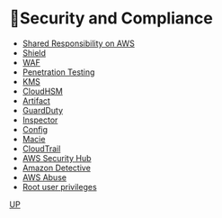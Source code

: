 # 📝Security and Compliance

- [Shared Responsibility on AWS]()
- [Shield]()
- [WAF]()
- [Penetration Testing]()
- [KMS]()
- [CloudHSM]()
- [Artifact]()
- [GuardDuty]()
- [Inspector]()
- [Config]()
- [Macie]()
- [CloudTrail]()
- [AWS Security Hub]()
- [Amazon Detective]()
- [AWS Abuse]()
- [Root user privileges]()

[UP](#-security-and-compliance)

